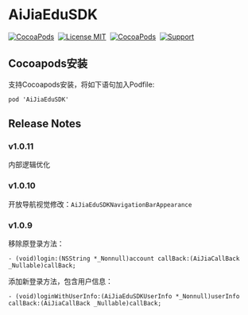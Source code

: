 # AiJiaEduSDK

[![CocoaPods](http://img.shields.io/cocoapods/v/AiJiaEduSDK.svg?style=flat)](http://cocoapods.org/?q=AiJiaEduSDK)&nbsp;
[![License MIT](https://img.shields.io/badge/license-MIT-green.svg?style=flat)](https://raw.githubusercontent.com/ChellyLau/AiJiaEduSDK/master/LICENSE)&nbsp;
[![CocoaPods](http://img.shields.io/cocoapods/p/AiJiaEduSDK.svg?style=flat)](http://cocoapods.org/?q=AiJiaEduSDK)&nbsp;
[![Support](https://img.shields.io/badge/support-iOS%209.0%2B%20-blue.svg?style=flat)](https://www.apple.com/nl/ios/)&nbsp;

## Cocoapods安装

支持Cocoapods安装，将如下语句加入Podfile:

```objc
pod 'AiJiaEduSDK'
```

## Release Notes

### v1.0.11

内部逻辑优化

### v1.0.10 

开放导航视觉修改：`AiJiaEduSDKNavigationBarAppearance`

### v1.0.9 

移除原登录方法：
```objc
- (void)login:(NSString *_Nonnull)account callBack:(AiJiaCallBack _Nullable)callBack;
```

添加新登录方法，包含用户信息：
```objc
- (void)loginWithUserInfo:(AiJiaEduSDKUserInfo *_Nonnull)userInfo callBack:(AiJiaCallBack _Nullable)callBack;
```

